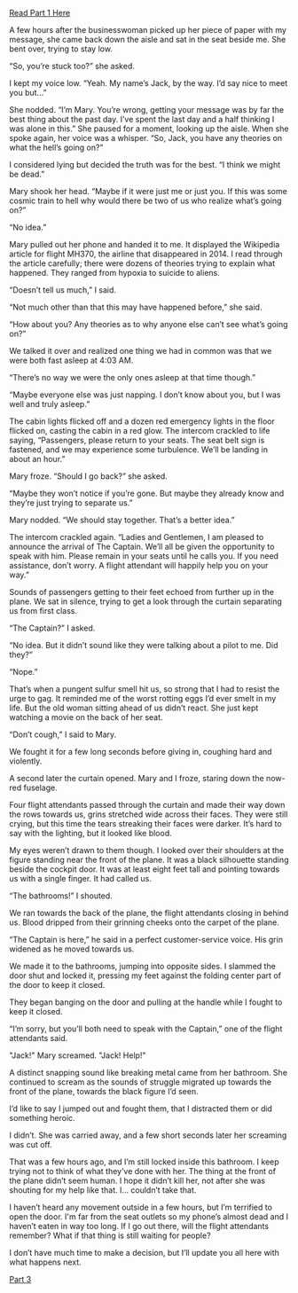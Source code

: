 [Read Part 1 Here](https://www.reddit.com/r/nosleep/comments/dlk100/ive_been_flying_for_almost_thirty_hours_and_the/?st=k23uxijr&sh=1ab81f3c)


A few hours after the businesswoman picked up her piece of paper with my message, she came back down the aisle and sat in the seat beside me. She bent over, trying to stay low. 

“So, you’re stuck too?” she asked.

I kept my voice low. “Yeah. My name’s Jack, by the way. I’d say nice to meet you but…”

She nodded. “I’m Mary. You’re wrong, getting your message was by far the best thing about the past day. I’ve spent the last day and a half thinking I was alone in this.” She paused for a moment, looking up the aisle. When she spoke again, her voice was a whisper. “So, Jack, you have any theories on what the hell’s going on?”

I considered lying but decided the truth was for the best. “I think we might be dead.”

Mary shook her head. “Maybe if it were just me or just you. If this was some cosmic train to hell why would there be two of us who realize what’s going on?”

“No idea.”

Mary pulled out her phone and handed it to me. It displayed the Wikipedia article for flight MH370, the airline that disappeared in 2014. I read through the article carefully; there were dozens of theories trying to explain what happened. They ranged from hypoxia to suicide to aliens. 

“Doesn’t tell us much,” I said. 

“Not much other than that this may have happened before,” she said.

“How about you? Any theories as to why anyone else can’t see what’s going on?” 

We talked it over and realized one thing we had in common was that we were both fast asleep at 4:03 AM. 

“There’s no way we were the only ones asleep at that time though.”

“Maybe everyone else was just napping. I don’t know about you, but I was well and truly asleep.”

The cabin lights flicked off and a dozen red emergency lights in the floor flicked on, casting the cabin in a red glow. The intercom crackled to life saying, “Passengers, please return to your seats. The seat belt sign is fastened, and we may experience some turbulence. We’ll be landing in about an hour.”

Mary froze. “Should I go back?” she asked.

“Maybe they won’t notice if you’re gone. But maybe they already know and they’re just trying to separate us.”

Mary nodded. “We should stay together. That’s a better idea.”

The intercom crackled again. “Ladies and Gentlemen, I am pleased to announce the arrival of The Captain. We’ll all be given the opportunity to speak with him. Please remain in your seats until he calls you. If you need assistance, don’t worry. A flight attendant will happily help you on your way.”

Sounds of passengers getting to their feet echoed from further up in the plane. We sat in silence, trying to get a look through the curtain separating us from first class. 

“The Captain?” I asked.

“No idea. But it didn’t sound like they were talking about a pilot to me. Did they?”

“Nope.”

That’s when a pungent sulfur smell hit us, so strong that I had to resist the urge to gag. It reminded me of the worst rotting eggs I’d ever smelt in my life. But the old woman sitting ahead of us didn’t react. She just kept watching a movie on the back of her seat. 

“Don’t cough,” I said to Mary.

We fought it for a few long seconds before giving in, coughing hard and violently.

A second later the curtain opened. Mary and I froze, staring down the now-red fuselage. 

Four flight attendants passed through the curtain and made their way down the rows towards us, grins stretched wide across their faces. They were still crying, but this time the tears streaking their faces were darker. It’s hard to say with the lighting, but it looked like blood. 

My eyes weren’t drawn to them though. I looked over their shoulders at the figure standing near the front of the plane. It was a black silhouette standing beside the cockpit door. It was at least eight feet tall and pointing towards us with a single finger. It had called us.

“The bathrooms!” I shouted. 

We ran towards the back of the plane, the flight attendants closing in behind us. Blood dripped from their grinning cheeks onto the carpet of the plane. 

“The Captain is here,” he said in a perfect customer-service voice. His grin widened as he moved towards us.

We made it to the bathrooms, jumping into opposite sides. I slammed the door shut and locked it, pressing my feet against the folding center part of the door to keep it closed.

They began banging on the door and pulling at the handle while I fought to keep it closed.

“I’m sorry, but you’ll both need to speak with the Captain,” one of the flight attendants said.

"Jack!" Mary screamed. "Jack! Help!"

A distinct snapping sound like breaking metal came from her bathroom. She continued to scream as the sounds of struggle migrated up towards the front of the plane, towards the black figure I’d seen.

I’d like to say I jumped out and fought them, that I distracted them or did something heroic.

I didn’t. She was carried away, and a few short seconds later her screaming was cut off.

That was a few hours ago, and I’m still locked inside this bathroom. I keep trying not to think of what they’ve done with her. The thing at the front of the plane didn’t seem human. I hope it didn’t kill her, not after she was shouting for my help like that. I… couldn’t take that. 

I haven’t heard any movement outside in a few hours, but I’m terrified to open the door. I'm far from the seat outlets so my phone’s almost dead and I haven’t eaten in way too long. If I go out there, will the flight attendants remember? What if that thing is still waiting for people? 

I don’t have much time to make a decision, but I’ll update you all here with what happens next. 

[Part 3](https://www.reddit.com/r/nosleep/comments/dmyq8g/ive_been_flying_for_almost_thirty_hours_and_the/)